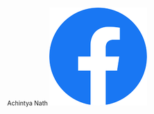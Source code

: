 Achintya Nath
<a href = "https://www.facebook.com/achintya.nath.5492/"><img src ="facebook.png"></a>
